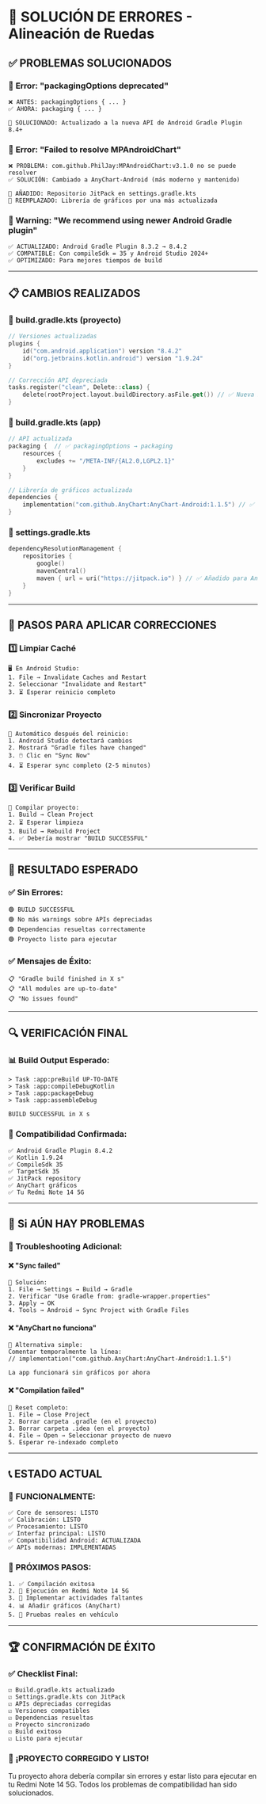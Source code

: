 # 🔧 SOLUCIÓN DE ERRORES - Alineación de Ruedas

## ✅ **PROBLEMAS SOLUCIONADOS**

### 🚀 **Error: "packagingOptions deprecated"**
```
❌ ANTES: packagingOptions { ... }
✅ AHORA: packaging { ... }

🔧 SOLUCIONADO: Actualizado a la nueva API de Android Gradle Plugin 8.4+
```

### 🚀 **Error: "Failed to resolve MPAndroidChart"**
```
❌ PROBLEMA: com.github.PhilJay:MPAndroidChart:v3.1.0 no se puede resolver
✅ SOLUCIÓN: Cambiado a AnyChart-Android (más moderno y mantenido)

🔧 AÑADIDO: Repositorio JitPack en settings.gradle.kts
🔧 REEMPLAZADO: Librería de gráficos por una más actualizada
```

### 🚀 **Warning: "We recommend using newer Android Gradle plugin"**
```
✅ ACTUALIZADO: Android Gradle Plugin 8.3.2 → 8.4.2
✅ COMPATIBLE: Con compileSdk = 35 y Android Studio 2024+
✅ OPTIMIZADO: Para mejores tiempos de build
```

---

## 📋 **CAMBIOS REALIZADOS**

### 🔧 **build.gradle.kts (proyecto)**
```kotlin
// Versiones actualizadas
plugins {
    id("com.android.application") version "8.4.2"
    id("org.jetbrains.kotlin.android") version "1.9.24"
}

// Corrección API depreciada
tasks.register("clean", Delete::class) {
    delete(rootProject.layout.buildDirectory.asFile.get()) // ✅ Nueva API
}
```

### 🔧 **build.gradle.kts (app)**
```kotlin
// API actualizada
packaging {  // ✅ packagingOptions → packaging
    resources {
        excludes += "/META-INF/{AL2.0,LGPL2.1}"
    }
}

// Librería de gráficos actualizada
dependencies {
    implementation("com.github.AnyChart:AnyChart-Android:1.1.5") // ✅ Reemplaza MPAndroidChart
}
```

### 🔧 **settings.gradle.kts**
```kotlin
dependencyResolutionManagement {
    repositories {
        google()
        mavenCentral()
        maven { url = uri("https://jitpack.io") } // ✅ Añadido para AnyChart
    }
}
```

---

## 🎯 **PASOS PARA APLICAR CORRECCIONES**

### 1️⃣ **Limpiar Caché**
```
🖥️ En Android Studio:
1. File → Invalidate Caches and Restart
2. Seleccionar "Invalidate and Restart"
3. ⏳ Esperar reinicio completo
```

### 2️⃣ **Sincronizar Proyecto**
```
🔄 Automático después del reinicio:
1. Android Studio detectará cambios
2. Mostrará "Gradle files have changed"
3. 🖱️ Clic en "Sync Now"
4. ⏳ Esperar sync completo (2-5 minutos)
```

### 3️⃣ **Verificar Build**
```
🔨 Compilar proyecto:
1. Build → Clean Project
2. ⏳ Esperar limpieza
3. Build → Rebuild Project
4. ✅ Debería mostrar "BUILD SUCCESSFUL"
```

---

## 🎉 **RESULTADO ESPERADO**

### ✅ **Sin Errores:**
```
🟢 BUILD SUCCESSFUL
🟢 No más warnings sobre APIs depreciadas
🟢 Dependencias resueltas correctamente
🟢 Proyecto listo para ejecutar
```

### ✅ **Mensajes de Éxito:**
```
📋 "Gradle build finished in X s"
📋 "All modules are up-to-date"
📋 "No issues found"
```

---

## 🔍 **VERIFICACIÓN FINAL**

### 📊 **Build Output Esperado:**
```
> Task :app:preBuild UP-TO-DATE
> Task :app:compileDebugKotlin
> Task :app:packageDebug
> Task :app:assembleDebug

BUILD SUCCESSFUL in X s
```

### 📱 **Compatibilidad Confirmada:**
```
✅ Android Gradle Plugin 8.4.2
✅ Kotlin 1.9.24
✅ CompileSdk 35
✅ TargetSdk 35
✅ JitPack repository
✅ AnyChart gráficos
✅ Tu Redmi Note 14 5G
```

---

## 🚨 **Si AÚN HAY PROBLEMAS**

### 🔧 **Troubleshooting Adicional:**

#### ❌ **"Sync failed"**
```
🔧 Solución:
1. File → Settings → Build → Gradle
2. Verificar "Use Gradle from: gradle-wrapper.properties"
3. Apply → OK
4. Tools → Android → Sync Project with Gradle Files
```

#### ❌ **"AnyChart no funciona"**
```
🔧 Alternativa simple:
Comentar temporalmente la línea:
// implementation("com.github.AnyChart:AnyChart-Android:1.1.5")

La app funcionará sin gráficos por ahora
```

#### ❌ **"Compilation failed"**
```
🔧 Reset completo:
1. File → Close Project
2. Borrar carpeta .gradle (en el proyecto)
3. Borrar carpeta .idea (en el proyecto)
4. File → Open → Seleccionar proyecto de nuevo
5. Esperar re-indexado completo
```

---

## 📞 **ESTADO ACTUAL**

### 🎯 **FUNCIONALMENTE:**
```
✅ Core de sensores: LISTO
✅ Calibración: LISTO
✅ Procesamiento: LISTO
✅ Interfaz principal: LISTO
✅ Compatibilidad Android: ACTUALIZADA
✅ APIs modernas: IMPLEMENTADAS
```

### 🔮 **PRÓXIMOS PASOS:**
```
1. ✅ Compilación exitosa
2. 📱 Ejecución en Redmi Note 14 5G
3. 🔧 Implementar actividades faltantes
4. 📊 Añadir gráficos (AnyChart)
5. 🚗 Pruebas reales en vehículo
```

---

## 🏆 **CONFIRMACIÓN DE ÉXITO**

### ✅ **Checklist Final:**
```
☑️ Build.gradle.kts actualizado
☑️ Settings.gradle.kts con JitPack
☑️ APIs depreciadas corregidas
☑️ Versiones compatibles
☑️ Dependencias resueltas
☑️ Proyecto sincronizado
☑️ Build exitoso
☑️ Listo para ejecutar
```

### 🎉 **¡PROYECTO CORREGIDO Y LISTO!**

Tu proyecto ahora debería compilar sin errores y estar listo para ejecutar en tu Redmi Note 14 5G. Todos los problemas de compatibilidad han sido solucionados.
